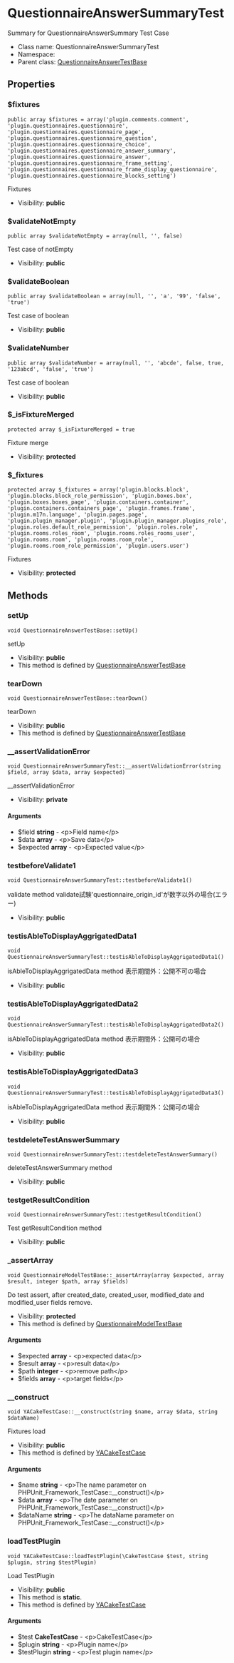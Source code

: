 QuestionnaireAnswerSummaryTest
===============

Summary for QuestionnaireAnswerSummary Test Case




* Class name: QuestionnaireAnswerSummaryTest
* Namespace: 
* Parent class: [QuestionnaireAnswerTestBase](QuestionnaireAnswerTestBase.md)





Properties
----------


### $fixtures

    public array $fixtures = array('plugin.comments.comment', 'plugin.questionnaires.questionnaire', 'plugin.questionnaires.questionnaire_page', 'plugin.questionnaires.questionnaire_question', 'plugin.questionnaires.questionnaire_choice', 'plugin.questionnaires.questionnaire_answer_summary', 'plugin.questionnaires.questionnaire_answer', 'plugin.questionnaires.questionnaire_frame_setting', 'plugin.questionnaires.questionnaire_frame_display_questionnaire', 'plugin.questionnaires.questionnaire_blocks_setting')

Fixtures



* Visibility: **public**


### $validateNotEmpty

    public array $validateNotEmpty = array(null, '', false)

Test case of notEmpty



* Visibility: **public**


### $validateBoolean

    public array $validateBoolean = array(null, '', 'a', '99', 'false', 'true')

Test case of boolean



* Visibility: **public**


### $validateNumber

    public array $validateNumber = array(null, '', 'abcde', false, true, '123abcd', 'false', 'true')

Test case of boolean



* Visibility: **public**


### $_isFixtureMerged

    protected array $_isFixtureMerged = true

Fixture merge



* Visibility: **protected**


### $_fixtures

    protected array $_fixtures = array('plugin.blocks.block', 'plugin.blocks.block_role_permission', 'plugin.boxes.box', 'plugin.boxes.boxes_page', 'plugin.containers.container', 'plugin.containers.containers_page', 'plugin.frames.frame', 'plugin.m17n.language', 'plugin.pages.page', 'plugin.plugin_manager.plugin', 'plugin.plugin_manager.plugins_role', 'plugin.roles.default_role_permission', 'plugin.roles.role', 'plugin.rooms.roles_room', 'plugin.rooms.roles_rooms_user', 'plugin.rooms.room', 'plugin.rooms.room_role', 'plugin.rooms.room_role_permission', 'plugin.users.user')

Fixtures



* Visibility: **protected**


Methods
-------


### setUp

    void QuestionnaireAnswerTestBase::setUp()

setUp



* Visibility: **public**
* This method is defined by [QuestionnaireAnswerTestBase](QuestionnaireAnswerTestBase.md)




### tearDown

    void QuestionnaireAnswerTestBase::tearDown()

tearDown



* Visibility: **public**
* This method is defined by [QuestionnaireAnswerTestBase](QuestionnaireAnswerTestBase.md)




### __assertValidationError

    void QuestionnaireAnswerSummaryTest::__assertValidationError(string $field, array $data, array $expected)

__assertValidationError



* Visibility: **private**


#### Arguments
* $field **string** - &lt;p&gt;Field name&lt;/p&gt;
* $data **array** - &lt;p&gt;Save data&lt;/p&gt;
* $expected **array** - &lt;p&gt;Expected value&lt;/p&gt;



### testbeforeValidate1

    void QuestionnaireAnswerSummaryTest::testbeforeValidate1()

validate method
 validate試験'questionnaire_origin_id'が数字以外の場合(エラー)



* Visibility: **public**




### testisAbleToDisplayAggrigatedData1

    void QuestionnaireAnswerSummaryTest::testisAbleToDisplayAggrigatedData1()

isAbleToDisplayAggrigatedData method
表示期間外：公開不可の場合



* Visibility: **public**




### testisAbleToDisplayAggrigatedData2

    void QuestionnaireAnswerSummaryTest::testisAbleToDisplayAggrigatedData2()

isAbleToDisplayAggrigatedData method
表示期間外：公開可の場合



* Visibility: **public**




### testisAbleToDisplayAggrigatedData3

    void QuestionnaireAnswerSummaryTest::testisAbleToDisplayAggrigatedData3()

isAbleToDisplayAggrigatedData method
表示期間外：公開可の場合



* Visibility: **public**




### testdeleteTestAnswerSummary

    void QuestionnaireAnswerSummaryTest::testdeleteTestAnswerSummary()

deleteTestAnswerSummary method



* Visibility: **public**




### testgetResultCondition

    void QuestionnaireAnswerSummaryTest::testgetResultCondition()

Test getResultCondition method



* Visibility: **public**




### _assertArray

    void QuestionnaireModelTestBase::_assertArray(array $expected, array $result, integer $path, array $fields)

Do test assert, after created_date, created_user, modified_date and modified_user fields remove.



* Visibility: **protected**
* This method is defined by [QuestionnaireModelTestBase](QuestionnaireModelTestBase.md)


#### Arguments
* $expected **array** - &lt;p&gt;expected data&lt;/p&gt;
* $result **array** - &lt;p&gt;result data&lt;/p&gt;
* $path **integer** - &lt;p&gt;remove path&lt;/p&gt;
* $fields **array** - &lt;p&gt;target fields&lt;/p&gt;



### __construct

    void YACakeTestCase::__construct(string $name, array $data, string $dataName)

Fixtures load



* Visibility: **public**
* This method is defined by [YACakeTestCase](YACakeTestCase.md)


#### Arguments
* $name **string** - &lt;p&gt;The name parameter on PHPUnit_Framework_TestCase::__construct()&lt;/p&gt;
* $data **array** - &lt;p&gt;The date parameter on PHPUnit_Framework_TestCase::__construct()&lt;/p&gt;
* $dataName **string** - &lt;p&gt;The dataName parameter on PHPUnit_Framework_TestCase::__construct()&lt;/p&gt;



### loadTestPlugin

    void YACakeTestCase::loadTestPlugin(\CakeTestCase $test, string $plugin, string $testPlugin)

Load TestPlugin



* Visibility: **public**
* This method is **static**.
* This method is defined by [YACakeTestCase](YACakeTestCase.md)


#### Arguments
* $test **CakeTestCase** - &lt;p&gt;CakeTestCase&lt;/p&gt;
* $plugin **string** - &lt;p&gt;Plugin name&lt;/p&gt;
* $testPlugin **string** - &lt;p&gt;Test plugin name&lt;/p&gt;


